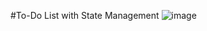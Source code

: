 #To-Do List with State Management
![image](https://github.com/Roushathbeeviks/todo-list-app/assets/72660512/fca2355e-c5b1-4014-ab47-d8054042aec0)
